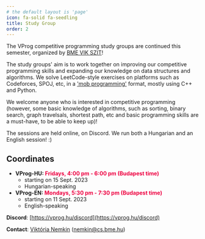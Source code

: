```yaml
---
# the default layout is 'page'
icon: fa-solid fa-seedling
title: Study Group
order: 2
---
```


The VProg competitive programming study groups are continued this semester, organized by [BME VIK SZIT](https://cs.bme.hu/english/)!

The study groups' aim is to work together on improving our competitive programming skills and expanding our knowledge on data structures and algorithms. We solve LeetCode-style exercises on platforms such as Codeforces, SPOJ, etc, in a ['mob programming'](https://en.wikipedia.org/wiki/Team_programming#Mob_programming) format, mostly using C++ and Python.

We welcome anyone who is interested in competitive programming (however, some basic knowledge of algorithms, such as sorting, binary search, graph travelsals, shortest path, etc and basic programming skills are a must-have, to be able to keep up)! 

The sessions are held online, on Discord. We run both a Hungarian and an English session! :)

## Coordinates

- **VProg-HU: <span style="color:#EE0040">Fridays, 4:00 pm - 6:00 pm (Budapest time)</span>**
  - starting on 15 Sept. 2023
  - Hungarian-speaking
- **VProg-EN: <span style="color:#EE0040">Mondays, 5:30 pm - 7:30 pm (Budapest time)</span>**
  - starting on 11 Sept. 2023</li>
  - English-speaking</li>
 
**Discord**: [https://vprog.hu/discord](https://vprog.hu/discord)

**Contact**: [Viktória Nemkin](https://cs.bme.hu/~nemkin) ([nemkin@cs.bme.hu](mailto:nemkin@cs.bme.hu))
